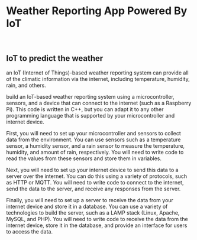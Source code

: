 # Weather Reporting App Powered By IoT
<br>

## IoT to predict the weather


an IoT (Internet of Things)-based weather reporting system can provide all of the climatic information via the internet, including temperature, humidity, rain, and others.

build an IoT-based weather reporting system using a microcontroller, sensors, and a device that can connect to the internet (such as a Raspberry Pi). This code is written in C++, but you can adapt it to any other programming language that is supported by your microcontroller and internet device.

First, you will need to set up your microcontroller and sensors to collect data from the environment. You can use sensors such as a temperature sensor, a humidity sensor, and a rain sensor to measure the temperature, humidity, and amount of rain, respectively. You will need to write code to read the values from these sensors and store them in variables.

Next, you will need to set up your internet device to send this data to a server over the internet. You can do this using a variety of protocols, such as HTTP or MQTT. You will need to write code to connect to the internet, send the data to the server, and receive any responses from the server.

Finally, you will need to set up a server to receive the data from your internet device and store it in a database. You can use a variety of technologies to build the server, such as a LAMP stack (Linux, Apache, MySQL, and PHP). You will need to write code to receive the data from the internet device, store it in the database, and provide an interface for users to access the data.
